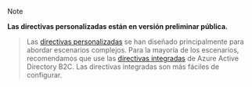 > [!NOTE]
> **Las directivas personalizadas están en versión preliminar pública.**

> Las [directivas personalizadas](..\articles\active-directory-b2c\active-directory-b2c-get-started-custom.md) se han diseñado principalmente para abordar escenarios complejos. Para la mayoría de los escenarios, recomendamos que use las [directivas integradas](..\articles\active-directory-b2c\active-directory-b2c-reference-policies.md) de Azure Active Directory B2C. Las directivas integradas son más fáciles de configurar.

